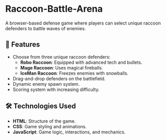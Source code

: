 # Raccoon-Battle-Arena

A browser-based defense game where players can select unique raccoon defenders to battle waves of enemies.

## 🚀 Features
- Choose from three unique raccoon defenders:
  - **Robo Raccoon**: Equipped with advanced tech and bullets.
  - **Mage Raccoon**: Uses magical fireballs.
  - **IceMan Raccoon**: Freezes enemies with snowballs.
- Drag-and-drop defenders on the battlefield.
- Dynamic enemy spawn system.
- Scoring system with increasing difficulty.

## 🛠️ Technologies Used
- **HTML**: Structure of the game.
- **CSS**: Game styling and animations.
- **JavaScript**: Game logic, interactions, and mechanics.
